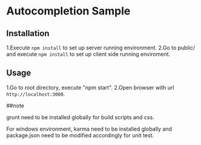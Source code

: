 # Autocompletion Sample

## Installation

1.Execute `npm install` to set up server running environment. 
2.Go to public/ and execute `npm install` to set up client side running enviroment. 

## Usage

1.Go to root directory, execute "npm start".
2.Open browser with url `http://localhost:3000`.


##note

grunt need to be installed globally for build scripts and css.

For windows environment, karma need to be installed globally and package.json need to be modified accordingly for unit test.


